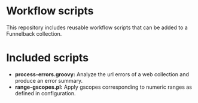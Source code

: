 # Workflow scripts

This repository includes reusable workflow scripts that can be added to a Funnelback collection.

# Included scripts

* **process-errors.groovy:** Analyze the url errors of a web collection and produce an error summary.
* **range-gscopes.pl:** Apply gscopes corresponding to numeric ranges as defined in configuration.